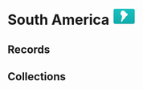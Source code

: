 # South America ![SA](https://github.com/apapenheim/nation-branding-now/blob/master/images/FlagKit/SA@2x.png)

## Records

## Collections
